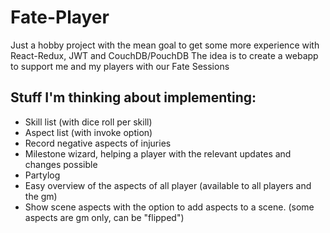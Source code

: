 # Fate-Player

Just a hobby project with the mean goal to get some more experience with React-Redux, JWT and CouchDB/PouchDB
The idea is to create a webapp to support me and my players with our Fate Sessions

## Stuff I'm thinking about implementing:
  * Skill list (with dice roll per skill)
  * Aspect list (with invoke option)
  * Record negative aspects of injuries
  * Milestone wizard, helping a player with the relevant updates and changes possible
  * Partylog
  * Easy overview of the aspects of all player (available to all players and the gm)
  * Show scene aspects with the option to add aspects to a scene. (some aspects are gm only, can be "flipped")
